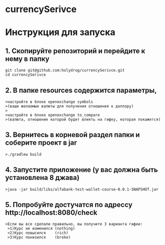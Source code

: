 # currencySerivce


# Инструкция для запуска #
## 1. Скопируйте репозиторий и перейдите к нему в папку ##

    git clone git@github.com:holydrug/currencySerivce.git
    cd currencySerivce

## 2. В папке resources содержится параметры, ##

    >настройте в блоке openexchange symbols
    >(ваши желаемые валюты для получения отношения к доллору)
    >
    >настройте в блоке openexchange to_compare
    >(валюта, отношение которой будет влиять на гифку, которая покажется)
   
## 3. Вернитесь в корневой раздел папки и соберите проект в jar ##

    >./gradlew build
   
## 4. Запустите приложение (у вас должна быть установлена 8 джава) ##

    >java -jar build/libs/alfabank-test-wallet-course-0.0.1-SNAPSHOT.jar

## 5. Попробуйте достучатся по адрессу http://localhost:8080/check ##
    >Если вы все сделали правильно, вы получите 3 варианта гифки:
     >1)Курс не изменился (nothing)
     >2)Курс повысился    (rich)
     >3)Курс понизился    (broke)

